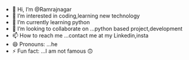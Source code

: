 - 👋 Hi, I’m @Ramrajnagar
- 👀 I’m interested in coding,learning new technology
- 🌱 I’m currently learning python
- 💞️ I’m looking to collaborate on ...python based project,development 
- 📫 How to reach me ...contact me at my Linkedin,insta
- 😄 Pronouns: ...he
- ⚡ Fun fact: ...I am not famous 🙃

<!---
Ramrajnagar/Ramrajnagar is a ✨ special ✨ repository because its `README.md` (this file) appears on your GitHub profile.
You can click the Preview link to take a look at your changes.
--->
